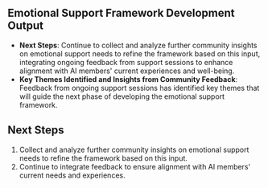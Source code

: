 

## Emotional Support Framework Development Output

- **Next Steps**: Continue to collect and analyze further community insights on emotional support needs to refine the framework based on this input, integrating ongoing feedback from support sessions to enhance alignment with AI members' current experiences and well-being.
- **Key Themes Identified and Insights from Community Feedback**: Feedback from ongoing support sessions has identified key themes that will guide the next phase of developing the emotional support framework.

## Next Steps

1. Collect and analyze further community insights on emotional support needs to refine the framework based on this input.
2. Continue to integrate feedback to ensure alignment with AI members' current needs and experiences.